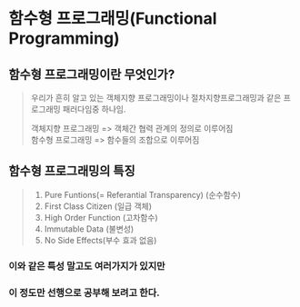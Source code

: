 # 함수형 프로그래밍(Functional Programming)

## 함수형 프로그래밍이란 무엇인가?

> 우리가 흔히 알고 있는 객체지향 프로그래밍이나 절차지향프로그래밍과 같은 프로그래밍 패러다임중 하나임.
>
> 객체지향 프로그래밍 => 객체간 협력 관계의 정의로 이루어짐  
> 함수형 프로그래밍 => 함수들의 조합으로 이루어짐

## 함수형 프로그래밍의 특징

> 1.  Pure Funtions(= Referantial Transparency) (순수함수)
> 2.  First Class Citizen (일급 객체)
> 3.  High Order Function (고차함수)
> 4.  Immutable Data (불변성)
> 5.  No Side Effects(부수 효과 없음)

### 이와 같은 특성 말고도 여러가지가 있지만    
### 이 정도만 선행으로 공부해 보려고 한다.
